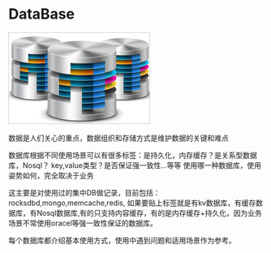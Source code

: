 # DataBase

![](database.jpeg)

  数据是人们关心的重点，数据组织和存储方式是维护数据的关键和难点

数据库根据不同使用场景可以有很多标签：是持久化，内存缓存？是关系型数据库，Nosql？
key,value类型？是否保证强一致性...等等
  使用哪一种数据库，使用姿势如何，完全取决于业务

   这主要是对使用过的集中DB做记录，目前包括：rocksdbd,mongo,memcache,redis, 如果要贴上标签就是有kv数据库，有缓存数据库，有Nosql数据库,有的只支持内容缓存，有的是内存缓存+持久化，因为业务场景不常使用oracel等强一致性保证的数据库。

   每个数据库都介绍基本使用方式，使用中遇到问题和适用场景作为参考。
